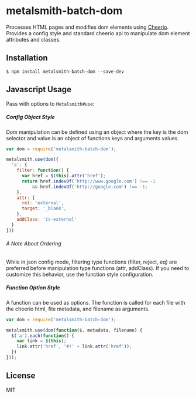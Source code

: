 # metalsmith-batch-dom

Processes HTML pages and modifies dom elements using [Cheerio](https://github.com/cheeriojs/cheerio).  Provides a config style and standard cheerio api to manipulate dom element attributes and classes.

## Installation

    $ npm install metalsmith-batch-dom --save-dev

## Javascript Usage

Pass with options to `Metalsmith#use`:

##### Config Object Style

Dom manipulation can be defined using an object where the key is the dom selector and value is an object of functions keys and arguments values.

```js
var dom = require('metalsmith-batch-dom');

metalsmith.use(dom({
  'a': {
    filter: function() {
      var href = $(this).attr('href');
      return href.indexOf('http://www.google.com') !== -1 
          && href.indexOf('http://google.com') !== -1;
    },
    attr: {
      rel: 'external',
      target: '_blank',
    },
    addClass: 'is-external'
  }
}))
```

###### A Note About Ordering

While in json config mode, filtering type functions (filter, reject, eq) are preferred before manipulation type functions (attr, addClass).  If you need to customize this behavior, use the function style configuration.

##### Function Option Style

A function can be used as options. The function is called for each file with the cheerio html, file metadata, and filename as arguments.

```js
var dom = require('metalsmith-batch-dom');

metalsmith.use(dom(function($, metadata, filename) {
  $('a').each(function() {
    var link = $(this);
    link.attr('href', '#!' + link.attr('href'));
  })
}));
```

## License

MIT
